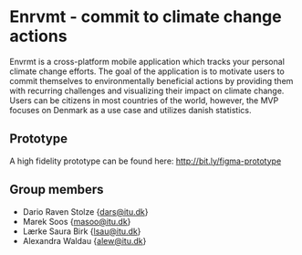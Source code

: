 # Enrvmt - commit to climate change actions

Envrmt is a cross-platform mobile application which tracks your personal climate change efforts. The goal of the application is to motivate users to commit themselves to environmentally beneficial actions by providing them with recurring challenges and visualizing their impact on climate change. Users can be citizens in most countries of the world, however, the MVP focuses on Denmark as a use case and utilizes danish statistics.

## Prototype

A high fidelity prototype can be found here: http://bit.ly/figma-prototype

## Group members

* Dario Raven Stolze {dars@itu.dk}
* Marek Soos {masoo@itu.dk}
* Lærke Saura Birk {lsau@itu.dk}
* Alexandra Waldau {alew@itu.dk}

